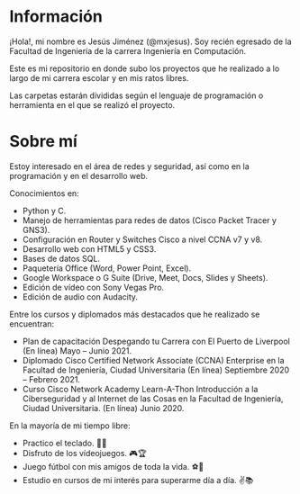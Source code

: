 # Información

¡Hola!, mi nombre es Jesús Jiménez (@mxjesus). Soy recién egresado de la Facultad de Ingeniería de la carrera Ingeniería en Computación. 

Este es mi repositorio en donde subo los proyectos que he realizado a lo largo de mi carrera escolar y en mis ratos libres.

Las carpetas estarán divididas según el lenguaje de programación o herramienta en el que se realizó el proyecto. 

# Sobre mí

Estoy interesado en el área de redes y seguridad, así como en la programación y en el desarrollo web. 

Conocimientos en: 

  - Python y C.
  - Manejo de herramientas para redes de datos (Cisco Packet Tracer y GNS3).
  - Configuración en Router y Switches Cisco a nivel CCNA v7 y v8. 
  - Desarrollo web con HTML5 y CSS3.
  - Bases de datos SQL. 
  - Paquetería Office (Word, Power Point, Excel).
  - Google Workspace o G Suite (Drive, Meet, Docs, Slides y Sheets).
  - Edición de vídeo con Sony Vegas Pro.
  - Edición de audio con Audacity.

Entre los cursos y diplomados más destacados que he realizado se encuentran:

  - Plan de capacitación Despegando tu Carrera con El Puerto de Liverpool (En línea) Mayo – Junio 2021.
  - Diplomado Cisco Certified Network Associate (CCNA) Enterprise en la Facultad de Ingeniería, Ciudad Universitaria (En línea) Septiembre 2020 – Febrero 2021. 
  - Curso Cisco Network Academy Learn-A-Thon Introducción a la Ciberseguridad y al Internet de las Cosas en la Facultad de Ingeniería, Ciudad Universitaria. (En línea) Junio 2020.
  
 
 En la mayoría de mi tiempo libre: 
 
  - Practico el teclado. :musical_keyboard::musical_score:
  - Disfruto de los vídeojuegos. :video_game::trophy:
  - Juego fútbol con mis amigos de toda la vida. :soccer::running:
  - Estudio en cursos de mi interés para superarme día a día. :v::books:

